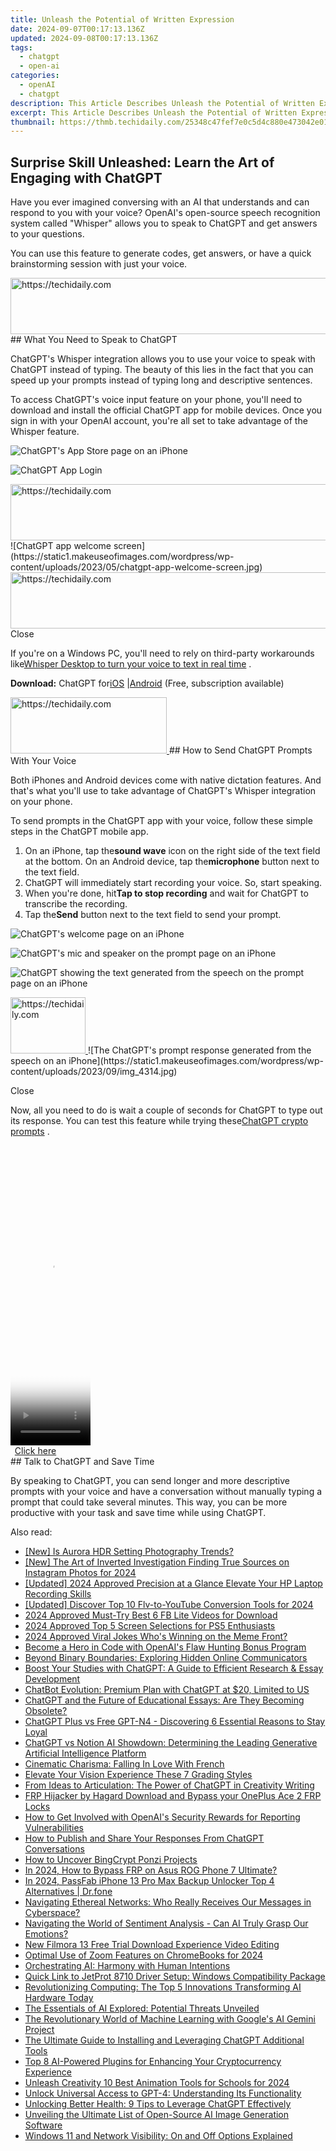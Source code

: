 ```yaml
---
title: Unleash the Potential of Written Expression
date: 2024-09-07T00:17:13.136Z
updated: 2024-09-08T00:17:13.136Z
tags:
  - chatgpt
  - open-ai
categories:
  - openAI
  - chatgpt
description: This Article Describes Unleash the Potential of Written Expression
excerpt: This Article Describes Unleash the Potential of Written Expression
thumbnail: https://thmb.techidaily.com/25348c47fef7e0c5d4c880e473042e01e47d5973d7a411956a452edb781f4e13.jpg
---
```


## Surprise Skill Unleashed: Learn the Art of Engaging with ChatGPT

 Have you ever imagined conversing with an AI that understands and can respond to you with your voice? OpenAI's open-source speech recognition system called "Whisper" allows you to speak to ChatGPT and get answers to your questions.

 You can use this feature to generate codes, get answers, or have a quick brainstorming session with just your voice.

<!-- affiliate ads begin -->
<a href="https://aidotcom.pxf.io/c/5597632/2134502/19576" target="_top" id="2134502">
  <img src="//a.impactradius-go.com/display-ad/19576-2134502" border="0" alt="https://techidaily.com" width="672" height="90"/>
</a>
<img height="0" width="0" src="https://aidotcom.pxf.io/i/5597632/2134502/19576" style="position:absolute;visibility:hidden;" border="0" />
<!-- affiliate ads end -->
## What You Need to Speak to ChatGPT

 ChatGPT's Whisper integration allows you to use your voice to speak with ChatGPT instead of typing. The beauty of this lies in the fact that you can speed up your prompts instead of typing long and descriptive sentences.

 To access ChatGPT's voice input feature on your phone, you'll need to download and install the official ChatGPT app for mobile devices. Once you sign in with your OpenAI account, you're all set to take advantage of the Whisper feature.

![ChatGPT's App Store page on an iPhone](https://static1.makeuseofimages.com/wordpress/wp-content/uploads/2023/08/chatgpt-s-app-store-page-on-an-iphone.jpg)

![ChatGPT App Login](https://static1.makeuseofimages.com/wordpress/wp-content/uploads/2023/05/chatgpt-app-login.jpg)

<!-- affiliate ads begin -->
<a href="https://ephamedtechinc.pxf.io/c/5597632/2137209/26400" target="_top" id="2137209">
  <img src="//a.impactradius-go.com/display-ad/26400-2137209" border="0" alt="https://techidaily.com" width="728" height="90"/>
</a>
<img height="0" width="0" src="https://ephamedtechinc.pxf.io/i/5597632/2137209/26400" style="position:absolute;visibility:hidden;" border="0" />
<!-- affiliate ads end -->
![ChatGPT app welcome screen](https://static1.makeuseofimages.com/wordpress/wp-content/uploads/2023/05/chatgpt-app-welcome-screen.jpg)

<!-- affiliate ads begin -->
<a href="https://ephamedtechinc.pxf.io/c/5597632/2137223/26400" target="_top" id="2137223">
  <img src="//a.impactradius-go.com/display-ad/26400-2137223" border="0" alt="https://techidaily.com" width="728" height="90"/>
</a>
<img height="0" width="0" src="https://ephamedtechinc.pxf.io/i/5597632/2137223/26400" style="position:absolute;visibility:hidden;" border="0" />
<!-- affiliate ads end -->
Close

 If you're on a Windows PC, you'll need to rely on third-party workarounds like[Whisper Desktop to turn your voice to text in real time](https://www.makeuseof.com/windows-whisper-desktop-guide/) .

**Download:** ChatGPT for[iOS](http://apps.apple.com/app/openai-chatgpt/id6448311069) |[Android](https://www.anrdoezrs.net/links/7251228/type/dlg/sid/UUmuoUeUpU2029654/https://play.google.com/store/apps/details?id=com.openai.chatgpt&hl=en&gl=US) (Free, subscription available)

<!-- affiliate ads begin -->
<a href="https://aligracehair.sjv.io/c/5597632/2135354/19272" target="_top" id="2135354">
  <img src="//a.impactradius-go.com/display-ad/19272-2135354" border="0" alt="https://techidaily.com" width="250" height="90"/>
</a>
<img height="0" width="0" src="https://aligracehair.sjv.io/i/5597632/2135354/19272" style="position:absolute;visibility:hidden;" border="0" />
<!-- affiliate ads end -->
## How to Send ChatGPT Prompts With Your Voice

 Both iPhones and Android devices come with native dictation features. And that's what you'll use to take advantage of ChatGPT's Whisper integration on your phone.

 To send prompts in the ChatGPT app with your voice, follow these simple steps in the ChatGPT mobile app.

1. On an iPhone, tap the**sound wave** icon on the right side of the text field at the bottom. On an Android device, tap the**microphone** button next to the text field.
2. ChatGPT will immediately start recording your voice. So, start speaking.
3. When you're done, hit**Tap to stop recording** and wait for ChatGPT to transcribe the recording.
4. Tap the**Send** button next to the text field to send your prompt.

![ChatGPT's welcome page on an iPhone](https://static1.makeuseofimages.com/wordpress/wp-content/uploads/2023/09/img_4309.jpg)

![ChatGPT's mic and speaker on the prompt page on an iPhone](https://static1.makeuseofimages.com/wordpress/wp-content/uploads/2023/09/img_4311.jpg)

![ChatGPT showing the text generated from the speech on the prompt page on an iPhone](https://static1.makeuseofimages.com/wordpress/wp-content/uploads/2023/09/img_4313.jpg)

<!-- affiliate ads begin -->
<a href="https://aligracehair.sjv.io/c/5597632/2115938/19272" target="_top" id="2115938">
  <img src="//a.impactradius-go.com/display-ad/19272-2115938" border="0" alt="https://techidaily.com" width="120" height="90"/>
</a>
<img height="0" width="0" src="https://aligracehair.sjv.io/i/5597632/2115938/19272" style="position:absolute;visibility:hidden;" border="0" />
<!-- affiliate ads end -->
![The ChatGPT's prompt response generated from the speech on an iPhone](https://static1.makeuseofimages.com/wordpress/wp-content/uploads/2023/09/img_4314.jpg)

Close

 Now, all you need to do is wait a couple of seconds for ChatGPT to type out its response. You can test this feature while trying these[ChatGPT crypto prompts](https://www.makeuseof.com/the-best-chatgpt-crypto-prompts/) .

<!-- affiliate ads begin -->
<span id="1977032">
					<video width="128" height="480" style="cursor:pointer"
           poster="//a.impactradius-go.com/display-clicktoplayimage/1977032.png"
           onclick="if(!this.playClicked){this.play();this.setAttribute('controls',true);this.playClicked=true;}">
	   <source src="//a.impactradius-go.com/display-ad/22993-1977032">
	   <img src="//a.impactradius-go.com/display-clicktoplayimage/1977032.png" style="border: none; height: 100%; width: 100%; object-fit: contain">
	</video>
	<div style="width:80px;text-align:center"><a href="javascript:window.open(decodeURIComponent('https%3A%2F%2Fhomestyler.sjv.io%2Fc%2F5597632%2F1977032%2F22993'), '_blank');void(0);">Click here</a></div>
</span>
<img height="0" width="0" src="https://imp.pxf.io/i/5597632/1977032/22993" style="position:absolute;visibility:hidden;" border="0" />
<!-- affiliate ads end -->
## Talk to ChatGPT and Save Time

 By speaking to ChatGPT, you can send longer and more descriptive prompts with your voice and have a conversation without manually typing a prompt that could take several minutes. This way, you can be more productive with your task and save time while using ChatGPT.


<ins class="adsbygoogle"
     style="display:block"
     data-ad-format="autorelaxed"
     data-ad-client="ca-pub-7571918770474297"
     data-ad-slot="1223367746"></ins>



<ins class="adsbygoogle"
     style="display:block"
     data-ad-client="ca-pub-7571918770474297"
     data-ad-slot="8358498916"
     data-ad-format="auto"
     data-full-width-responsive="true"></ins>

<span class="atpl-alsoreadstyle">Also read:</span>
<div><ul>
<li><a href="https://extra-approaches.techidaily.com/new-is-aurora-hdr-setting-photography-trends/"><u>[New] Is Aurora HDR Setting Photography Trends?</u></a></li>
<li><a href="https://instagram-clips.techidaily.com/new-the-art-of-inverted-investigation-finding-true-sources-on-instagram-photos-for-2024/"><u>[New] The Art of Inverted Investigation  Finding True Sources on Instagram Photos for 2024</u></a></li>
<li><a href="https://desktop-recording.techidaily.com/updated-2024-approved-precision-at-a-glance-elevate-your-hp-laptop-recording-skills/"><u>[Updated] 2024 Approved  Precision at a Glance  Elevate Your HP Laptop Recording Skills</u></a></li>
<li><a href="https://facebook-record-videos.techidaily.com/updated-discover-top-10-flv-to-youtube-conversion-tools-for-2024/"><u>[Updated] Discover Top 10 Flv-to-YouTube Conversion Tools for 2024</u></a></li>
<li><a href="https://facebook-video-recording.techidaily.com/2024-approved-must-try-best-6-fb-lite-videos-for-download/"><u>2024 Approved  Must-Try  Best 6 FB Lite Videos for Download</u></a></li>
<li><a href="https://article-posts.techidaily.com/2024-approved-top-5-screen-selections-for-ps5-enthusiasts/"><u>2024 Approved  Top 5 Screen Selections for PS5 Enthusiasts</u></a></li>
<li><a href="https://twitter-videos.techidaily.com/2024-approved-viral-jokes-whos-winning-on-the-meme-front/"><u>2024 Approved  Viral Jokes  Who's Winning on the Meme Front?</u></a></li>
<li><a href="https://tech-haven.techidaily.com/become-a-hero-in-code-with-openais-flaw-hunting-bonus-program/"><u>Become a Hero in Code with OpenAI's Flaw Hunting Bonus Program</u></a></li>
<li><a href="https://tech-haven.techidaily.com/beyond-binary-boundaries-exploring-hidden-online-communicators/"><u>Beyond Binary Boundaries: Exploring Hidden Online Communicators</u></a></li>
<li><a href="https://tech-haven.techidaily.com/boost-your-studies-with-chatgpt-a-guide-to-efficient-research-and-essay-development/"><u>Boost Your Studies with ChatGPT: A Guide to Efficient Research & Essay Development</u></a></li>
<li><a href="https://tech-haven.techidaily.com/chatbot-evolution-premium-plan-with-chatgpt-at-20-limited-to-us/"><u>ChatBot Evolution: Premium Plan with ChatGPT at $20, Limited to US</u></a></li>
<li><a href="https://tech-haven.techidaily.com/chatgpt-and-the-future-of-educational-essays-are-they-becoming-obsolete/"><u>ChatGPT and the Future of Educational Essays: Are They Becoming Obsolete?</u></a></li>
<li><a href="https://tech-haven.techidaily.com/chatgpt-plus-vs-free-gpt-n4-discovering-6-essential-reasons-to-stay-loyal/"><u>ChatGPT Plus vs Free GPT-N4 - Discovering 6 Essential Reasons to Stay Loyal</u></a></li>
<li><a href="https://tech-haven.techidaily.com/chatgpt-vs-notion-ai-showdown-determining-the-leading-generative-artificial-intelligence-platform/"><u>ChatGPT vs Notion AI Showdown: Determining the Leading Generative Artificial Intelligence Platform</u></a></li>
<li><a href="https://mondly-stories.techidaily.com/cinematic-charisma-falling-in-love-with-french/"><u>Cinematic Charisma: Falling In Love With French</u></a></li>
<li><a href="https://article-tips.techidaily.com/elevate-your-vision-experience-these-7-grading-styles/"><u>Elevate Your Vision  Experience These 7 Grading Styles</u></a></li>
<li><a href="https://tech-haven.techidaily.com/from-ideas-to-articulation-the-power-of-chatgpt-in-creativity-writing/"><u>From Ideas to Articulation: The Power of ChatGPT in Creativity Writing</u></a></li>
<li><a href="https://android-frp.techidaily.com/frp-hijacker-by-hagard-download-and-bypass-your-oneplus-ace-2-frp-locks-by-drfone-android/"><u>FRP Hijacker by Hagard Download and Bypass your OnePlus Ace 2 FRP Locks</u></a></li>
<li><a href="https://tech-haven.techidaily.com/how-to-get-involved-with-openais-security-rewards-for-reporting-vulnerabilities/"><u>How to Get Involved with OpenAI's Security Rewards for Reporting Vulnerabilities</u></a></li>
<li><a href="https://tech-haven.techidaily.com/how-to-publish-and-share-your-responses-from-chatgpt-conversations/"><u>How to Publish and Share Your Responses From ChatGPT Conversations</u></a></li>
<li><a href="https://tech-haven.techidaily.com/how-to-uncover-bingcrypt-ponzi-projects/"><u>How to Uncover BingCrypt Ponzi Projects</u></a></li>
<li><a href="https://android-frp.techidaily.com/in-2024-how-to-bypass-frp-on-asus-rog-phone-7-ultimate-by-drfone-android/"><u>In 2024, How to Bypass FRP on Asus ROG Phone 7 Ultimate?</u></a></li>
<li><a href="https://iphone-unlock.techidaily.com/in-2024-passfab-iphone-13-pro-max-backup-unlocker-top-4-alternatives-drfone-by-drfone-ios/"><u>In 2024, PassFab iPhone 13 Pro Max Backup Unlocker Top 4 Alternatives | Dr.fone</u></a></li>
<li><a href="https://tech-haven.techidaily.com/navigating-ethereal-networks-who-really-receives-our-messages-in-cyberspace/"><u>Navigating Ethereal Networks: Who Really Receives Our Messages in Cyberspace?</u></a></li>
<li><a href="https://tech-haven.techidaily.com/navigating-the-world-of-sentiment-analysis-can-ai-truly-grasp-our-emotions/"><u>Navigating the World of Sentiment Analysis - Can AI Truly Grasp Our Emotions?</u></a></li>
<li><a href="https://ai-vdieo-software.techidaily.com/new-filmora-13-free-trial-download-experience-video-editing/"><u>New Filmora 13 Free Trial Download Experience Video Editing</u></a></li>
<li><a href="https://vp-tips.techidaily.com/optimal-use-of-zoom-features-on-chromebooks-for-2024/"><u>Optimal Use of Zoom Features on ChromeBooks for 2024</u></a></li>
<li><a href="https://tech-haven.techidaily.com/orchestrating-ai-harmony-with-human-intentions/"><u>Orchestrating AI: Harmony with Human Intentions</u></a></li>
<li><a href="https://driver-install.techidaily.com/quick-link-to-jetprot-8710-driver-setup-windows-compatibility-package/"><u>Quick Link to JetProt 8710 Driver Setup: Windows Compatibility Package</u></a></li>
<li><a href="https://tech-haven.techidaily.com/revolutionizing-computing-the-top-5-innovations-transforming-ai-hardware-today/"><u>Revolutionizing Computing: The Top 5 Innovations Transforming AI Hardware Today</u></a></li>
<li><a href="https://tech-haven.techidaily.com/the-essentials-of-ai-explored-potential-threats-unveiled/"><u>The Essentials of AI Explored: Potential Threats Unveiled</u></a></li>
<li><a href="https://tech-haven.techidaily.com/the-revolutionary-world-of-machine-learning-with-googles-ai-gemini-project/"><u>The Revolutionary World of Machine Learning with Google's AI Gemini Project</u></a></li>
<li><a href="https://tech-haven.techidaily.com/the-ultimate-guide-to-installing-and-leveraging-chatgpt-additional-tools/"><u>The Ultimate Guide to Installing and Leveraging ChatGPT Additional Tools</u></a></li>
<li><a href="https://tech-haven.techidaily.com/top-8-ai-powered-plugins-for-enhancing-your-cryptocurrency-experience/"><u>Top 8 AI-Powered Plugins for Enhancing Your Cryptocurrency Experience</u></a></li>
<li><a href="https://video-creation-software.techidaily.com/unleash-creativity-10-best-animation-tools-for-schools-for-2024/"><u>Unleash Creativity 10 Best Animation Tools for Schools for 2024</u></a></li>
<li><a href="https://tech-haven.techidaily.com/unlock-universal-access-to-gpt-4-understanding-its-functionality/"><u>Unlock Universal Access to GPT-4: Understanding Its Functionality</u></a></li>
<li><a href="https://tech-haven.techidaily.com/unlocking-better-health-9-tips-to-leverage-chatgpt-effectively/"><u>Unlocking Better Health: 9 Tips to Leverage ChatGPT Effectively</u></a></li>
<li><a href="https://tech-haven.techidaily.com/unveiling-the-ultimate-list-of-open-source-ai-image-generation-software/"><u>Unveiling the Ultimate List of Open-Source AI Image Generation Software</u></a></li>
<li><a href="https://techtrends.techidaily.com/windows-11-and-network-visibility-on-and-off-options-explained/"><u>Windows 11 and Network Visibility: On and Off Options Explained</u></a></li>
</ul></div>
